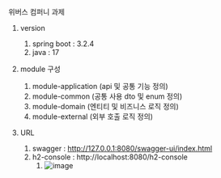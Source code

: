 위버스 컴퍼니 과제

1. version 
   1. spring boot : 3.2.4 
   2. java : 17

2. module 구성 
   1. module-application (api 및 공통 기능 정의)
   2. module-common (공통 사용 dto 및 enum 정의)
   3. module-domain (엔티티 및 비즈니스 로직 정의)
   4. module-external (외부 호출 로직 정의)

3. URL
   1. swagger : http://127.0.0.1:8080/swagger-ui/index.html
   2. h2-console : http://localhost:8080/h2-console
      1. ![image](https://github.com/jhm1643/weverse/assets/40678477/c1907f2d-9de5-4370-b062-bb2d9febadfd)

